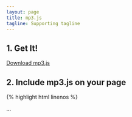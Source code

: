 ```yaml
---
layout: page
title: mp3.js
tagline: Supporting tagline
---
```


## 1. Get It!

<a href="https://raw.github.com/quizlet/mp3.js/master/mp3.js" class="button" target="_blank">Download mp3.js</a>

## 2. Include mp3.js on your page

{% highlight html linenos %}
<html>
  <head>
    ...
    <script type="text/javascript" src="/path/to/mp3.js" />
  </head>
...
{% endhighlight %}

## 3. Drop some beats

{% highlight javascript %}
var player = new AudioPlayer();

// easy playing
player.play('/hammertime.mp3');

// supports preloading
player.preload('/what-the-fox-say.mp3');

// Hook into events in the audio lifecycle
player.play('/all-along-the-watchtower.mp3', {
  onLoad: function() { alert('Audio Loaded!'); }
  onError: function() { alert('Error Loading Audio!'); }
  onStop: function() { alert('Audio Stopped Playing!'); }
});

// stop everything at any time
player.stopAll();

// or just stop playing a single file
player.stop('/hammertime.mp3');
{% endhighlight %}

<a href="https://github.com/quizlet/mp3.js">
  <img style="position: absolute; top: 0; right: 0; border: 0; padding: 0; margin: 0;" src="https://s3.amazonaws.com/github/ribbons/forkme_right_red_aa0000.png" alt="Fork me on GitHub" />
</a>